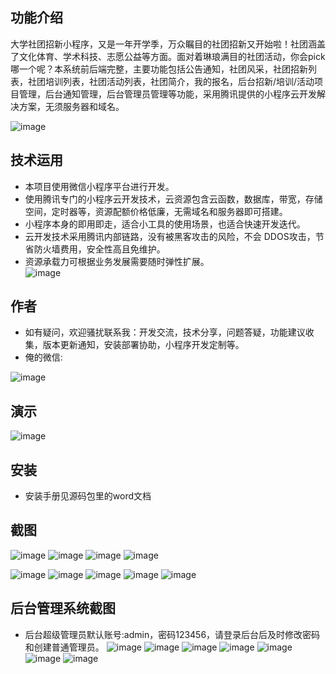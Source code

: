 ## 功能介绍 

 大学社团招新小程序，又是一年开学季，万众瞩目的社团招新又开始啦！社团涵盖了文化体育、学术科技、志愿公益等方面。面对着琳琅满目的社团活动，你会pick哪一个呢？本系统前后端完整，主要功能包括公告通知，社团风采，社团招新列表，社团培训列表，社团活动列表，社团简介，我的报名，后台招新/培训/活动项目管理，后台通知管理，后台管理员管理等功能，采用腾讯提供的小程序云开发解决方案，无须服务器和域名。

![image](https://user-images.githubusercontent.com/89080542/194086302-70f1beb9-4b8f-459a-b16b-42c280d0a682.png)

  

## 技术运用
- 本项目使用微信小程序平台进行开发。
- 使用腾讯专门的小程序云开发技术，云资源包含云函数，数据库，带宽，存储空间，定时器等，资源配额价格低廉，无需域名和服务器即可搭建。
- 小程序本身的即用即走，适合小工具的使用场景，也适合快速开发迭代。
- 云开发技术采用腾讯内部链路，没有被黑客攻击的风险，不会 DDOS攻击，节省防火墙费用，安全性高且免维护。
- 资源承载力可根据业务发展需要随时弹性扩展。  
![image](https://user-images.githubusercontent.com/89080542/194086352-eb2c55f1-f4c9-40de-a9c9-d7feefd9112f.png)

## 作者
- 如有疑问，欢迎骚扰联系我：开发交流，技术分享，问题答疑，功能建议收集，版本更新通知，安装部署协助，小程序开发定制等。
- 俺的微信: 
 
![image](https://user-images.githubusercontent.com/89080542/194086372-e0954b31-b326-491d-b236-8770f155d522.png)


## 演示 
 ![image](https://user-images.githubusercontent.com/89080542/194086330-52493025-ef64-4b4e-a121-e25ede335884.png)


## 安装

- 安装手册见源码包里的word文档




## 截图
 ![image](https://user-images.githubusercontent.com/89080542/194086394-c7e14f94-b5bd-4473-a7c3-b16afc0c2a5d.png)
![image](https://user-images.githubusercontent.com/89080542/194086409-5ddfe7a7-a43f-4c14-b73e-aa9401debe59.png)
![image](https://user-images.githubusercontent.com/89080542/194086422-755360af-27e4-4e9d-a8d1-e40169aebe46.png)
![image](https://user-images.githubusercontent.com/89080542/194086441-3c598b6f-d73a-4358-af63-fbd3921f033d.png)

![image](https://user-images.githubusercontent.com/89080542/194086453-03702574-1fd4-40f3-a940-b990d105ee78.png)
![image](https://user-images.githubusercontent.com/89080542/194086471-c9ab69c9-79cf-4204-ace9-89999e16fdb2.png)
![image](https://user-images.githubusercontent.com/89080542/194086487-4659f130-ed5a-4f00-bb2e-ef40af885d9a.png)
![image](https://user-images.githubusercontent.com/89080542/194086498-aa2e293a-5064-4086-b823-645194343665.png)
![image](https://user-images.githubusercontent.com/89080542/194086515-8e9d6d12-9354-4e13-9384-5c17ad5aa5b8.png)


## 后台管理系统截图 
- 后台超级管理员默认账号:admin，密码123456，请登录后台后及时修改密码和创建普通管理员。
![image](https://user-images.githubusercontent.com/89080542/194086534-a34791c3-1ab4-4d2c-ac35-ebbb4c03b74a.png)
![image](https://user-images.githubusercontent.com/89080542/194086551-f02efc86-55dd-4d02-88dc-7fb1b3bd58a9.png)
![image](https://user-images.githubusercontent.com/89080542/194086562-73466751-b264-4fb6-88db-9600d2466c21.png)
![image](https://user-images.githubusercontent.com/89080542/194086573-eb810284-f5d9-4ea2-9881-7a92ef118f73.png)
![image](https://user-images.githubusercontent.com/89080542/194086598-b1b9658d-6381-4bd9-ae47-7554e57d1209.png)
![image](https://user-images.githubusercontent.com/89080542/194086965-a07794ae-20af-4298-a3ed-e022362ab619.png)
![image](https://user-images.githubusercontent.com/89080542/194087045-2dc729cc-a11f-44b5-88de-fe67eb6758da.png)



 
